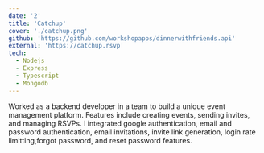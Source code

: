 ```yaml
---
date: '2'
title: 'Catchup'
cover: './catchup.png'
github: 'https://github.com/workshopapps/dinnerwithfriends.api'
external: 'https://catchup.rsvp'
tech:
  - Nodejs
  - Express
  - Typescript
  - Mongodb
---
```


Worked as a backend developer in a team to build a unique event management platform. Features include creating events, sending invites, and managing RSVPs.
I integrated google authentication, email and password authentication, email invitations, invite link generation, login rate limitting,forgot password, and reset password features.
